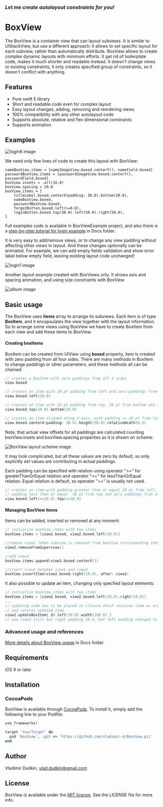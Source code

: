 
### *Let me create autolayout constraints for you!*

# BoxView
The BoxView is a container view that can layout subviews. It is similar to UIStackView, but use a different approach: it allows to set specific layout for each subview, rather than automatically distribute. BoxView allows to create complex dynamic layouts with minimum efforts. It get rid of boilerplate code, makes it much shorter and readable instead. It doesn't change views or existing constraints, it only creates specified group of constraints, so it doesn't conflict with anything.


## Features
- Pure swift 5 library
- Short and readable code even for complex layout
- Easy layout changes, adding, removing and reordering views
- 100% compatibility with any other autolayout code
- Supports absolute, relative and flex dimensional constraints
- Supports animation

## Examples

![login6 image](https://github.com/vladimir-d/BoxView/blob/master/Docs/Images/login6.png?raw=true)

We need only few lines of code to create this layout with BoxView:
```
nameBoxView.items = [nameImageView.boxed.centerY(), nameField.boxed]
passwordBoxView.items = [passwordImageView.boxed.centerY(), passwordField.boxed]
boxView.insets = .all(16.0)
boxView.spacing = 20.0
boxView.items = [
    titleLabel.boxed.centerX(padding: 30.0).bottom(20.0),
    nameBoxView.boxed,
    passwordBoxView.boxed,
    forgotButton.boxed.left(>=0.0),
    loginButton.boxed.top(30.0).left(50.0).right(50.0),
]
```
Full examples code is available in BoxViewExample project, and also there is a [step-by-step tutorial for login example](https://github.com/vladimir-d/BoxView/blob/master/Docs/login.md) in Docs folder.

It is very easy to add/remove views, or to change any view padding without affecting other views in layout.
And these changes optionally can be animated. For example, we can add empty fields validation and show error label below empty field, leaving existing layout code unchanged!

![login1 image](https://github.com/vladimir-d/BoxView/blob/master/Docs/Images/login7.gif?raw=true)

Another layout example created with BoxViews only. It shows axis and spacing animation, and using size constraints with BoxView

![album image](https://github.com/vladimir-d/BoxView/blob/master/Docs/Images/album.gif?raw=true)

## Basic usage

The BoxView uses **items** array to arrange its subviews. Each item is of type **BoxItem**, and it encapsulates the view together with the layout information. So to arrange some views using BoxView we have to create BoxItem from each view and add these items to BoxView. 

####  Creating boxItems
BoxItem can be created from UIView using **boxed** property, item is created with zero padding from all four sides.
There are many methods in BoxItem to change paddings or other parameters, and these methods all can be chained:

```swift
// creates a BoxItem with zero paddings from all 4 sides
view.boxed

// creates an item with 20 pt padding from left and zero paddings from other 3 sides.
view.boxed.left(20.0)

// creates an item with 10 pt padding from top, 20 pt from bottom and zero paddings from other 2 sides.
view.boxed.top(10.0).bottom(20.0) 

// creates an item aligned along X-axis, with padding >= 30 pt from left and right sides, top and bottom padding are zero, view height is equal 50 pt, width is half of superview width.
view.boxed.centerX(padding: 30.0).height(50.0).relativeWidth(0.5)
```

Note, that actual view offsets for all paddings are calculated counting boxView.insets and boxView.spacing properties as it is shown on scheme:

![BoxView layout scheme image](https://github.com/vladimir-d/BoxView/blob/master/Docs/Images/boxLayout.png?raw=true)

It may look complicated, but all these values are zero by default, so only explicitly set values are contributing in actual paddings.  

Each padding can be specified with relation using operator ">=" for greaterThanOrEqual relation and operator "<=" for lessThanOrEqual relation. Equal relation is default, so operator "==" is usually not used.

```swift
// creates an item with padding greater than or equal 20 pt from left,
// padding less than or equal  30 pt from top and zero paddings from other 2 sides. 
view.boxed.left(>=20.0).top(<=30.0)
```

####  Managing BoxView items

Items can be added, inserted or removed at any moment:
```swift
// initialize boxView.items with two items 
boxView.items = [view1.boxed, view2.boxed.left(10.0)]

//remove view2 (when subview is removed from boxView corresponding item is also removed)
view2.removeFromSuperview()

//add view3 
boxView.items.append(view3.boxed.centerX())

//insert view2 between view1 and view3 
boxView.insertItem(view2.boxed.right(10.0), after: view1)
```
It also possible to update an item, changing only specfied layout elements:

```swift
// initialize boxView.items with two items 
boxView.items = [view1.boxed, view2.boxed.left(10.0).right(10.0)]
...
// updating code has to be placed in closure which receives item as argument,
// and returns updated item
view2.updateBoxItem{ $0.left(20.0).width(100.0) }
// now view2 still has right padding 10.0, but left padding changed to 20.0 and width constrained to 100.0
```
### Advanced usage and references
 [More details about BoxView usage](https://github.com/vladimir-d/BoxView/blob/master/Docs/references.md) in Docs folder.

## Requirements

iOS 9 or later

## Installation

### CocoaPods

BoxView is available through [CocoaPods](http://cocoapods.org). To install
it, simply add the following line to your Podfile:

```ruby
use_frameworks!

target 'YourTarget' do
  pod 'BoxView', :git => 'https://github.com/vladimir-d/BoxView.git'
end

```


## Author

Vladimir Dudkin, vlad.dudkin@gmail.com

## License

[MIT]: http://www.opensource.org/licenses/mit-license.php

BoxView is available under the [MIT license][MIT]. See the LICENSE file for more info.
